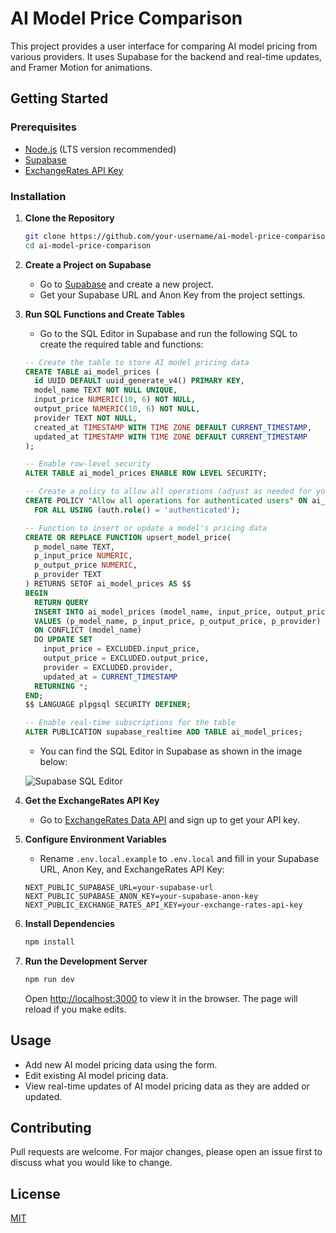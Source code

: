 # AI Model Price Comparison

This project provides a user interface for comparing AI model pricing from various providers. It uses Supabase for the backend and real-time updates, and Framer Motion for animations.

## Getting Started

### Prerequisites

- [Node.js](https://nodejs.org/en/download/) (LTS version recommended)
- [Supabase](https://supabase.io/)
- [ExchangeRates API Key](https://apilayer.com/marketplace/exchangerates_data-api)

### Installation

1. **Clone the Repository**

    ```sh
    git clone https://github.com/your-username/ai-model-price-comparison.git
    cd ai-model-price-comparison
    ```

2. **Create a Project on Supabase**

    - Go to [Supabase](https://app.supabase.io/) and create a new project.
    - Get your Supabase URL and Anon Key from the project settings.

3. **Run SQL Functions and Create Tables**

    - Go to the SQL Editor in Supabase and run the following SQL to create the required table and functions:

    ```sql
    -- Create the table to store AI model pricing data
    CREATE TABLE ai_model_prices (
      id UUID DEFAULT uuid_generate_v4() PRIMARY KEY,
      model_name TEXT NOT NULL UNIQUE,
      input_price NUMERIC(10, 6) NOT NULL,
      output_price NUMERIC(10, 6) NOT NULL,
      provider TEXT NOT NULL,
      created_at TIMESTAMP WITH TIME ZONE DEFAULT CURRENT_TIMESTAMP,
      updated_at TIMESTAMP WITH TIME ZONE DEFAULT CURRENT_TIMESTAMP
    );

    -- Enable row-level security
    ALTER TABLE ai_model_prices ENABLE ROW LEVEL SECURITY;

    -- Create a policy to allow all operations (adjust as needed for your security requirements)
    CREATE POLICY "Allow all operations for authenticated users" ON ai_model_prices
      FOR ALL USING (auth.role() = 'authenticated');

    -- Function to insert or update a model's pricing data
    CREATE OR REPLACE FUNCTION upsert_model_price(
      p_model_name TEXT,
      p_input_price NUMERIC,
      p_output_price NUMERIC,
      p_provider TEXT
    ) RETURNS SETOF ai_model_prices AS $$
    BEGIN
      RETURN QUERY
      INSERT INTO ai_model_prices (model_name, input_price, output_price, provider)
      VALUES (p_model_name, p_input_price, p_output_price, p_provider)
      ON CONFLICT (model_name) 
      DO UPDATE SET 
        input_price = EXCLUDED.input_price,
        output_price = EXCLUDED.output_price,
        provider = EXCLUDED.provider,
        updated_at = CURRENT_TIMESTAMP
      RETURNING *;
    END;
    $$ LANGUAGE plpgsql SECURITY DEFINER;

    -- Enable real-time subscriptions for the table
    ALTER PUBLICATION supabase_realtime ADD TABLE ai_model_prices;
    ```

    - You can find the SQL Editor in Supabase as shown in the image below:

    ![Supabase SQL Editor](https://rvwyqbyxqenenohwlytj.supabase.co/storage/v1/object/public/site_files/supabase_sql.png?t=2024-08-07T06%3A52%3A36.319Z)

4. **Get the ExchangeRates API Key**

    - Go to [ExchangeRates Data API](https://apilayer.com/marketplace/exchangerates_data-api) and sign up to get your API key.

5. **Configure Environment Variables**

    - Rename `.env.local.example` to `.env.local` and fill in your Supabase URL, Anon Key, and ExchangeRates API Key:

    ```env
    NEXT_PUBLIC_SUPABASE_URL=your-supabase-url
    NEXT_PUBLIC_SUPABASE_ANON_KEY=your-supabase-anon-key
    NEXT_PUBLIC_EXCHANGE_RATES_API_KEY=your-exchange-rates-api-key
    ```

6. **Install Dependencies**

    ```sh
    npm install
    ```

7. **Run the Development Server**

    ```sh
    npm run dev
    ```

    Open [http://localhost:3000](http://localhost:3000) to view it in the browser. The page will reload if you make edits.

## Usage

- Add new AI model pricing data using the form.
- Edit existing AI model pricing data.
- View real-time updates of AI model pricing data as they are added or updated.

## Contributing

Pull requests are welcome. For major changes, please open an issue first to discuss what you would like to change.

## License

[MIT](https://choosealicense.com/licenses/mit/)
